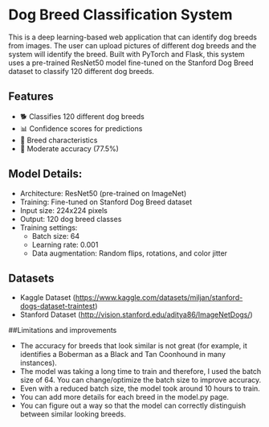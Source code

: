 # Dog Breed Classification System

This is a deep learning-based web application that can identify dog breeds from images. The user can upload pictures of different dog breeds and the system will identify the breed. Built with PyTorch and Flask, this system uses a pre-trained ResNet50 model fine-tuned on the Stanford Dog Breed dataset to classify 120 different dog breeds.

## Features

- 🐕 Classifies 120 different dog breeds
- 📊 Confidence scores for predictions
- 📝 Breed characteristics
- 🎯 Moderate accuracy (77.5%)

## Model Details:

- Architecture: ResNet50 (pre-trained on ImageNet)
- Training: Fine-tuned on Stanford Dog Breed dataset
- Input size: 224x224 pixels
- Output: 120 dog breed classes
- Training settings:
  - Batch size: 64
  - Learning rate: 0.001
  - Data augmentation: Random flips, rotations, and color jitter

## Datasets

- Kaggle Dataset (https://www.kaggle.com/datasets/miljan/stanford-dogs-dataset-traintest)
- Stanford Dataset (http://vision.stanford.edu/aditya86/ImageNetDogs/)

##Limitations and improvements

- The accuracy for breeds that look similar is not great (for example, it identifies a Boberman as a Black and Tan Coonhound in many instances).
- The model was taking a long time to train and therefore, I used the batch size of 64. You can change/optimize the batch size to improve accuracy.
- Even with a reduced batch size, the model took around 10 hours to train.
- You can add more details for each breed in the model.py page.
- You can figure out a way so that the model can correctly distinguish between similar looking breeds.